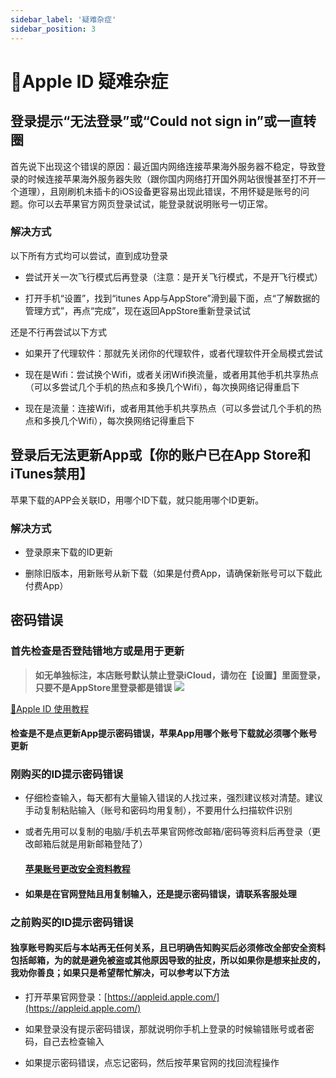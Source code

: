 ```yaml
---
sidebar_label: '疑难杂症'
sidebar_position: 3
---
```


# 🍎Apple ID 疑难杂症

## 登录提示“无法登录”或“Could not sign in”或一直转圈
首先说下出现这个错误的原因：最近国内网络连接苹果海外服务器不稳定，导致登录的时候连接苹果海外服务器失败（跟你国内网络打开国外网站很慢甚至打不开一个道理），且刚刷机未插卡的iOS设备更容易出现此错误，不用怀疑是账号的问题。你可以去苹果官方网页登录试试，能登录就说明账号一切正常。

### 解决方式

以下所有方式均可以尝试，直到成功登录

-   尝试开关一次飞行模式后再登录（注意：是开关飞行模式，不是开飞行模式）
    
-   打开手机“设置”，找到“itunes App与AppStore”滑到最下面，点“了解数据的管理方式”，再点“完成”，现在返回AppStore重新登录试试
    
还是不行再尝试以下方式
    
-   如果开了代理软件：那就先关闭你的代理软件，或者代理软件开全局模式尝试
    
-   现在是Wifi：尝试换个Wifi，或者关闭Wifi换流量，或者用其他手机共享热点（可以多尝试几个手机的热点和多换几个Wifi），每次换网络记得重启下
    
-   现在是流量：连接Wifi，或者用其他手机共享热点（可以多尝试几个手机的热点和多换几个Wifi），每次换网络记得重启下

## 登录后无法更新App或【你的账户已在App Store和iTunes禁用】

苹果下载的APP会关联ID，用哪个ID下载，就只能用哪个ID更新。
### 解决方式
-   登录原来下载的ID更新
    
-   删除旧版本，用新账号从新下载（如果是付费App，请确保新账号可以下载此付费App）

## 密码错误

### 首先检查是否登陆错地方或是用于更新

> **如无单独标注，本店账号默认禁止登录iCloud，请勿在【设置】里面登录，只要不是AppStore里登录都是错误**
![](https://file.duoduo.hk.cn/imgs/docs/guide_appstore_2.webp)

[🍎Apple ID 使用教程](/tutorial-appleid/tutorial.md)

#### 检查是不是点更新App提示密码错误，苹果App用哪个账号下载就必须哪个账号更新

### 刚购买的ID提示密码错误
-   仔细检查输入，每天都有大量输入错误的人找过来，强烈建议核对清楚。建议手动复制粘贴输入（账号和密码均用复制），不要用什么扫描软件识别
    
-   或者先用可以复制的电脑/手机去苹果官网修改邮箱/密码等资料后再登录（更改邮箱后就是用新邮箱登陆了）
    
    #### [苹果账号更改安全资料教程](/tutorial-appleid/tutorial.md)
    
-   #### 如果是在官网登陆且用复制输入，还是提示密码错误，请联系客服处理

### 之前购买的ID提示密码错误
#### 独享账号购买后与本站再无任何关系，且已明确告知购买后必须修改全部安全资料包括邮箱，为的就是避免被盗或其他原因导致的扯皮，所以如果你是想来扯皮的，我劝你善良；如果只是希望帮忙解决，可以参考以下方法
    
-   打开苹果官网登录：[https://appleid.apple.com/](https://appleid.apple.com/)
    
-   如果登录没有提示密码错误，那就说明你手机上登录的时候输错账号或者密码，自己去检查输入
    
-   如果提示密码错误，点忘记密码，然后按苹果官网的找回流程操作

<!--stackedit_data:
eyJoaXN0b3J5IjpbMjEyNjE5ODAxMSwtMTMyMTUyMjAwNywxMD
g4ODczMDY2XX0=
-->